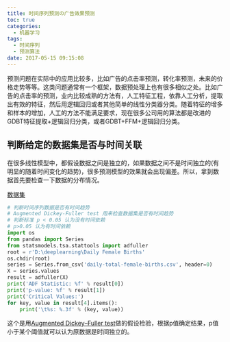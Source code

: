 ```yaml
---
title: 时间序列预测の广告效果预测
toc: true
categories:
  - 机器学习
tags:
  - 时间序列
  - 预测算法
date: 2017-05-15 09:15:08
---
```


预测问题在实际中的应用比较多，比如广告的点击率预测，转化率预测，未来的价格走势等等。这类问题通常有一个框架，数据预处理上也有很多相似之处。比如广告的点击率的预测，业内比较成熟的方法有，人工特征工程，依靠人工分析，提取出有效的特征，然后用逻辑回归或者其他简单的线性分类器分类。随着特征的增多和样本的增加，人工的方法不能满足要求，现在很多公司用的算法都是改进的GDBT特征提取+逻辑回归分类，或者GDBT+FFM+逻辑回归分类。
<!-- more -->

## 判断给定的数据集是否与时间关联

在很多线性模型中，都假设数据之间是独立的，如果数据之间不是时间独立的(有明显的随着时间变化的趋势)，很多预测模型的效果就会出现偏差。所以，拿到数据首先要检查一下数据的分布情况。

[数据集](https://datamarket.com/data/set/235k/daily-total-female-births-in-california-1959#!ds=235k&display=line)

```python
# 判断时间序列数据是否有时间趋势
# Augmented Dickey-Fuller test 用来检查数据集是否有时间趋势
# 判断标准 p < 0.05 认为没有时间依赖
# p>0.05 认为有时间依赖
import os
from pandas import Series
from statsmodels.tsa.stattools import adfuller
root = r'D:\deeplearning\Daily Female Births'
os.chdir(root)
series = Series.from_csv('daily-total-female-births.csv', header=0)
X = series.values
result = adfuller(X)
print('ADF Statistic: %f' % result[0])
print('p-value: %f' % result[1])
print('Critical Values:')
for key, value in result[4].items():
	print('\t%s: %.3f' % (key, value))
```

这个是用[Augmented Dickey–Fuller test](https://en.wikipedia.org/wiki/Augmented_Dickey%E2%80%93Fuller_test)做的假设检验，根据p值确定结果，p值小于某个阈值就可以认为原数据是时间独立的。
